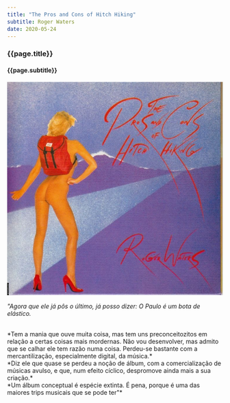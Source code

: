 ```yaml
---
title: "The Pros and Cons of Hitch Hiking"
subtitle: Roger Waters
date: 2020-05-24
---
```


### {{page.title}} ###
#### {{page.subtitle}} ####
![waters](assets/images/album-list/dsc_10.jpg)

*"Agora que ele já pôs o último, já posso dizer: O Paulo é um bota de elástico.*

<br/>
*Tem a mania que ouve muita coisa, mas tem uns preconceitozitos em relação a certas coisas mais mordernas. Não vou desenvolver, mas admito que se calhar ele tem razão numa coisa. Perdeu-se bastante com a mercantilização, especialmente digital, da música.*

<br/>
*Diz ele que quase se perdeu a noção de álbum, com a comercialização de músicas avulso, e que, num efeito cíclico, despromove ainda mais a sua criação.*

<br/>
*Um álbum conceptual é espécie extinta. É pena, porque é uma das maiores trips musicais que se pode ter"*
